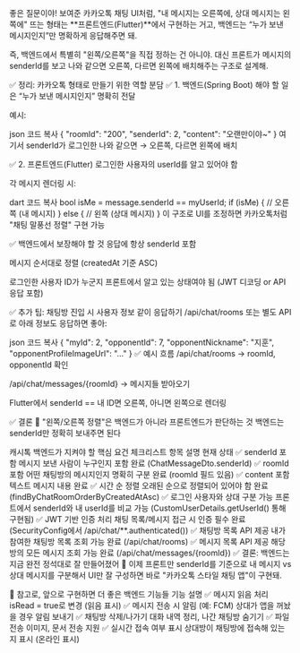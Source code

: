 좋은 질문이야!
보여준 카카오톡 채팅 UI처럼, "내 메시지는 오른쪽에, 상대 메시지는 왼쪽에" 뜨는 형태는 **프론트엔드(Flutter)**에서 구현하는 거고,
백엔드는 “누가 보낸 메시지인지”만 명확하게 응답해주면 돼.

즉, 백엔드에서 특별히 "왼쪽/오른쪽"을 직접 정하는 건 아니야.
대신 프론트가 메시지의 senderId를 보고 나와 같으면 오른쪽, 다르면 왼쪽에 배치해주는 구조로 설계해.

✅ 정리: 카카오톡 형태로 만들기 위한 역할 분담
✅ 1. 백엔드(Spring Boot)
해야 할 일은 “누가 보낸 메시지인지” 명확히 전달

예시:

json
코드 복사
{
"roomId": "200",
"senderId": 2,
"content": "오랜만이야~"
}
여기서 senderId가 로그인한 나와 같으면 → 오른쪽, 다르면 왼쪽에 배치

✅ 2. 프론트엔드(Flutter)
로그인한 사용자의 userId를 알고 있어야 함

각 메시지 렌더링 시:

dart
코드 복사
bool isMe = message.senderId == myUserId;
if (isMe) {
// 오른쪽 (내 메시지)
} else {
// 왼쪽 (상대 메시지)
}
이 구조로 UI를 조정하면 카카오톡처럼 "채팅 말풍선 정렬" 구현 가능

✅ 백엔드에서 보장해야 할 것
응답에 항상 senderId 포함

메시지 순서대로 정렬 (createdAt 기준 ASC)

로그인한 사용자 ID가 누군지 프론트에서 알고 있는 상태여야 됨 (JWT 디코딩 or API 응답 포함)

✅ 추가 팁: 채팅방 진입 시 사용자 정보 같이 응답하기
/api/chat/rooms 또는 별도 API로 아래 정보도 응답하면 좋아:

json
코드 복사
{
"myId": 2,
"opponentId": 7,
"opponentNickname": "지훈",
"opponentProfileImageUrl": "..."
}
✅ 예시 흐름
/api/chat/rooms → roomId, opponentId 확인

/api/chat/messages/{roomId} → 메시지들 받아오기

Flutter에서 senderId == 내 ID면 오른쪽, 아니면 왼쪽으로 렌더링

✅ 결론
💬 "왼쪽/오른쪽 정렬"은 백엔드가 아니라 프론트엔드가 판단하는 것
백엔드는 senderId만 정확히 보내주면 된다


캐시톡 백엔드가 지켜야 할 핵심 요건 체크리스트
항목	설명	현재 상태
✅ senderId 포함	메시지 보낸 사람이 누구인지 포함	완료 (ChatMessageDto.senderId)
✅ roomId 포함	어떤 채팅방의 메시지인지 명확히 구분	완료 (roomId 필드 있음)
✅ content 포함	텍스트 메시지 내용	완료
✅ 시간 순 정렬	오래된 순으로 정렬되어 있어야 함	완료 (findByChatRoomOrderByCreatedAtAsc)
✅ 로그인 사용자와 상대 구분 가능	프론트에서 senderId와 내 userId를 비교	가능 (CustomUserDetails.getUserId() 통해 구현됨)
✅ JWT 기반 인증 처리	채팅 목록/메시지 접근 시 인증 필수	완료 (SecurityConfig에서 /api/chat/**.authenticated())
✅ 채팅방 목록 API 제공	내가 참여한 채팅방 목록 조회 가능	완료 (/api/chat/rooms)
✅ 메시지 목록 API 제공	해당 방의 모든 메시지 조회 가능	완료 (/api/chat/messages/{roomId})
✅ 결론: 백엔드는 지금 완전 정석대로 잘 만들어졌어 💯
이제 프론트만 senderId를 기준으로 내 메시지 vs 상대 메시지를 구분해서 UI만 잘 구성하면 바로 "카카오톡 스타일 채팅 앱"이 구현돼.

💬 참고로, 앞으로 구현하면 더 좋은 백엔드 기능들
기능	설명
✅ 메시지 읽음 처리	isRead = true로 변경 (읽음 표시)
✅ 메시지 전송 시 알림	(예: FCM) 상대가 앱을 꺼놨을 경우 알림 보내기
✅ 채팅방 삭제/나가기	대화 내역 정리, 나간 채팅방 숨기기
✅ 파일 전송	이미지, 문서 전송 지원
✅ 실시간 접속 여부 표시	상대방이 채팅방에 접속해 있는지 표시 (온라인 표시)